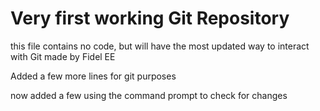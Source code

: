 # Very first working Git Repository
this file contains no code, but will have the most updated way to interact with Git made by Fidel EE



Added a few more lines for git purposes


now added a few using the command prompt to check for changes